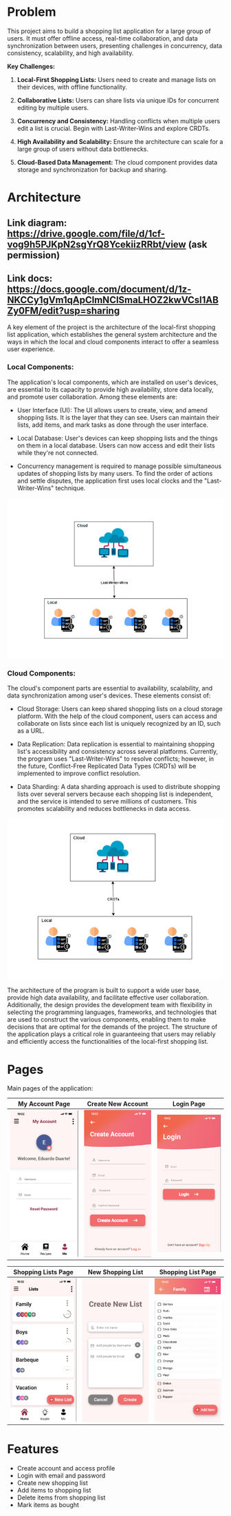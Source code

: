 # Problem

This project aims to build a shopping list application for a large group of users. It must offer offline access, real-time collaboration, and data synchronization between users, presenting challenges in concurrency, data consistency, scalability, and high availability.

**Key Challenges:**

1. **Local-First Shopping Lists:** Users need to create and manage lists on their devices, with offline functionality.

2. **Collaborative Lists:** Users can share lists via unique IDs for concurrent editing by multiple users.

3. **Concurrency and Consistency:** Handling conflicts when multiple users edit a list is crucial. Begin with Last-Writer-Wins and explore CRDTs.

4. **High Availability and Scalability:** Ensure the architecture can scale for a large group of users without data bottlenecks.

5. **Cloud-Based Data Management:** The cloud component provides data storage and synchronization for backup and sharing.


# Architecture

## Link diagram: https://drive.google.com/file/d/1cf-vog9h5PJKpN2sgYrQ8YcekiizRRbt/view (ask permission)

## Link docs: https://docs.google.com/document/d/1z-NKCCy1gVm1qApClmNClSmaLHOZ2kwVCsl1ABZy0FM/edit?usp=sharing

A key element of the project is the architecture of the local-first shopping list application, which establishes the general system architecture and the ways in which the local and cloud components interact to offer a seamless user experience.

### Local Components:

The application's local components, which are installed on user's devices, are essential to its capacity to provide high availability, store data locally, and promote user collaboration. Among these elements are:

* User Interface (UI): The UI allows users to create, view, and amend shopping lists. It is the layer that they can see. Users can maintain their lists, add items, and mark tasks as done through the user interface.

* Local Database: User's devices can keep shopping lists and the things on them in a local database. Users can now access and edit their lists while they're not connected.

* Concurrency management is required to manage possible simultaneous updates of shopping lists by many users. To find the order of actions and settle disputes, the application first uses local clocks and the "Last-Writer-Wins" technique.

![Last-Writer-Wins](diagrams/lww.png)

### Cloud Components:

The cloud's component parts are essential to availability, scalability, and data synchronization among user's devices. These elements consist of:

* Cloud Storage: Users can keep shared shopping lists on a cloud storage platform. With the help of the cloud component, users can access and collaborate on lists since each list is uniquely recognized by an ID, such as a URL.

* Data Replication: Data replication is essential to maintaining shopping list's accessibility and consistency across several platforms. Currently, the program uses "Last-Writer-Wins" to resolve conflicts; however, in the future, Conflict-Free Replicated Data Types (CRDTs) will be implemented to improve conflict resolution.

* Data Sharding: A data sharding approach is used to distribute shopping lists over several servers because each shopping list is independent, and the service is intended to serve millions of customers. This promotes scalability and reduces bottlenecks in data access.

![CRDTs](diagrams/crdt.png)

The architecture of the program is built to support a wide user base, provide high data availability, and facilitate effective user collaboration. Additionally, the design provides the development team with flexibility in selecting the programming languages, frameworks, and technologies that are used to construct the various components, enabling them to make decisions that are optimal for the demands of the project. The structure of the application plays a critical role in guaranteeing that users may reliably and efficiently access the functionalities of the local-first shopping list.

# Pages

Main pages of the application:

| My Account Page| Create New Account | Login Page | 
|---|---|---|
|![My Account](pages/my_account.png) |![Create Account](pages/create_account.png)  | ![Login](pages/login.png)  | 

| Shopping Lists Page | New Shopping List | Shopping List Page|
|---|---|---|
| ![Shopping Lists](pages/shopping_lists.png)| ![New Shopping List](pages/new_list.png)|![Shopping List](pages/shopping_list.png) |

# Features

- Create account and access profile
- Login with email and password
- Create new shopping list
- Add items to shopping list
- Delete items from shopping list
- Mark items as bought
